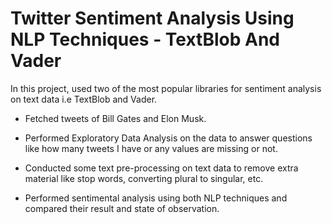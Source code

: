 # Twitter Sentiment Analysis Using NLP Techniques - TextBlob And Vader

In this project, used two of the most popular libraries for sentiment analysis on text data i.e TextBlob and Vader.

- Fetched tweets of Bill Gates and Elon Musk.

- Performed Exploratory Data Analysis on the data to answer questions like how many tweets I have or any values are missing or not.

 - Conducted some text pre-processing on text data to remove extra material like stop words, converting plural to singular, etc.

 - Performed sentimental analysis using both NLP techniques and compared their result and state of observation.
